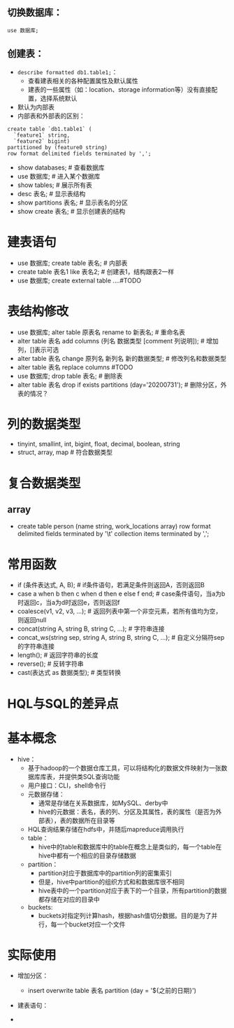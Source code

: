 ## 切换数据库：
`use 数据库;`
## 创建表：
* `describe formatted db1.table1;`：
  * 查看建表相关的各种配置属性及默认属性
  * 建表的一些属性（如：location、storage information等）没有直接配置，选择系统默认
* 默认为内部表
* 内部表和外部表的区别：
```
create table `db1.table1` (
  `feature1` string,
  `feature2` bigint)
partitioned by (feature0 string)
row format delimited fields terminated by ',';
```
* show databases; # 查看数据库
* use 数据库; # 进入某个数据库
* show tables; # 展示所有表
* desc 表名; # 显示表结构
* show partitions 表名; # 显示表名的分区
* show create 表名; # 显示创建表的结构

# 建表语句
* use 数据库; create table 表名; # 内部表
* create table 表名1 like 表名2; # 创建表1，结构跟表2一样
* use 数据库; create external table ....#TODO

# 表结构修改
* use 数据库; alter table 原表名 rename to 新表名; # 重命名表
* alter table 表名 add columns (列名 数据类型 [comment 列说明]); # 增加列，[]表示可选
* alter table 表名 change 原列名 新列名 新的数据类型; # 修改列名和数据类型
* alter table 表名 replace columns #TODO
* use 数据库; drop table 表名; # 删除表
* alter table 表名 drop if exists partitions (day='20200731'); # 删除分区，外表的情况？

# 列的数据类型
* tinyint, smallint, int, bigint, float, decimal, boolean, string
* struct, array, map # 符合数据类型

# 复合数据类型
## array
* create table person (name string, work_locations array<string>)
  row format delimited
  fields terminated by '\t'
  collection items terminated by ',';

# 常用函数
* if (条件表达式, A, B); # if条件语句，若满足条件则返回A，否则返回B
* case a when b then c when d then e else f end; # case条件语句，当a为b时返回c，当a为d时返回e，否则返回f
* coalesce(v1, v2, v3, ...); # 返回列表中第一个非空元素，若所有值均为空，则返回null
* concat(string A, string B, string C, ...); # 字符串连接
* concat_ws(string sep, string A, string B, string C, ...); # 自定义分隔符sep的字符串连接
* length(); # 返回字符串的长度
* reverse(); # 反转字符串
* cast(表达式 as 数据类型); # 类型转换

# HQL与SQL的差异点

# 基本概念
* hive：
  * 基于hadoop的一个数据仓库工具，可以将结构化的数据文件映射为一张数据库库表，并提供类SQL查询功能
  * 用户接口：CLI，shell命令行
  * 元数据存储：
    * 通常是存储在关系数据库，如MySQL、derby中
    * hive的元数据：表名，表的列、分区及其属性，表的属性（是否为外部表），表的数据所在目录等
  * HQL查询结果存储在hdfs中，并随后mapreduce调用执行
  * table：
    * hive中的table和数据库中的table在概念上是类似的，每一个table在hive中都有一个相应的目录存储数据
  * partition：
    * partition对应于数据库中的partition列的密集索引
    * 但是，hive中partition的组织方式和和数据库很不相同
    * hive表中的一个partition对应于表下的一个目录，所有partition的数据都存储在对应的目录中
  * buckets:
    * buckets对指定列计算hash，根据hash值切分数据。目的是为了并行，每一个bucket对应一个文件

# 实际使用
* 增加分区：
  * insert overwrite table 表名 partition (day = '${之前的日期}')
* 建表语句：

* 


